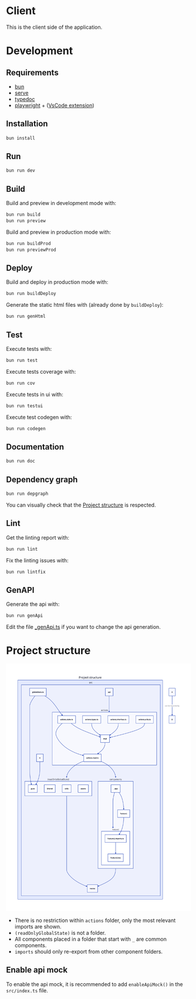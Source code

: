 # Client

This is the client side of the application.

# Development

## Requirements

- [bun](https://bun.sh/)
- [serve](https://www.npmjs.com/package/serve)
- [typedoc](https://typedoc.org/)
- [playwright](https://playwright.dev/) + ([VsCode extension](https://marketplace.visualstudio.com/items?itemName=ms-playwright.playwright))

## Installation

```sh
bun install
```

## Run

```sh
bun run dev
```

## Build

Build and preview in development mode with:

```sh
bun run build
bun run preview
```

Build and preview in production mode with:

```sh
bun run buildProd
bun run previewProd
```

## Deploy

Build and deploy in production mode with:

```sh
bun run buildDeploy
```

Generate the static html files with (already done by `buildDeploy`):

```sh
bun run genHtml
```

## Test

Execute tests with:

```sh
bun run test
```

Execute tests coverage with:

```sh
bun run cov
```

Execute tests in ui with:

```sh
bun run testui
```

Execute test codegen with:

```sh
bun run codegen
```

## Documentation

```sh
bun run doc
```

## Dependency graph

```sh
bun run depgraph
```

You can visually check that the [Project structure](#project-structure) is respected.

## Lint

Get the linting report with:

```sh
bun run lint
```

Fix the linting issues with:

```sh
bun run lintfix
```

## GenAPI

Generate the api with:

```sh
bun run genApi
```

Edit the file [\_genApi.ts](./_genApi.ts) if you want to change the api generation.

# Project structure

![client_project_structure](./misc/d2/client_project_structure.png)

- There is no restriction within `actions` folder, only the most relevant imports are shown.
- `(readOnlyGlobalState)` is not a folder.
- All components placed in a folder that start with `_` are common components.
- `imports` should only re-export from other component folders.

## Enable api mock

To enable the api mock, it is recommended to add `enableApiMock()` in the `src/index.ts` file.
